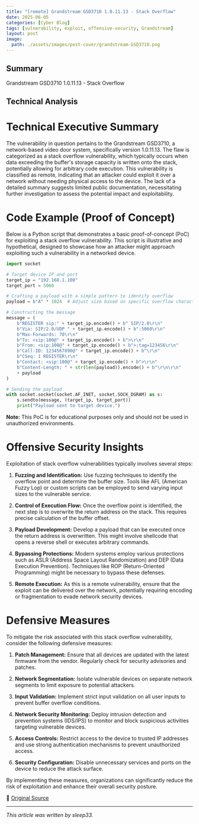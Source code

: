 ```yaml
---
title: "[remote] Grandstream GSD3710 1.0.11.13 - Stack Overflow"
date: 2025-06-05
categories: [Cyber Blog]
tags: [vulnerability, exploit, offensive-security, Grandstream]
layout: post
image:
  path: ./assets/images/post-cover/grandstream-GSD3710.png
---
```


## Summary

Grandstream GSD3710 1.0.11.13 - Stack Overflow

## Technical Analysis

# Technical Executive Summary

The vulnerability in question pertains to the Grandstream GSD3710, a network-based video door system, specifically version 1.0.11.13. The flaw is categorized as a stack overflow vulnerability, which typically occurs when data exceeding the buffer's storage capacity is written onto the stack, potentially allowing for arbitrary code execution. This vulnerability is classified as remote, indicating that an attacker could exploit it over a network without needing physical access to the device. The lack of a detailed summary suggests limited public documentation, necessitating further investigation to assess the potential impact and exploitability.

# Code Example (Proof of Concept)

Below is a Python script that demonstrates a basic proof-of-concept (PoC) for exploiting a stack overflow vulnerability. This script is illustrative and hypothetical, designed to showcase how an attacker might approach exploiting such a vulnerability in a networked device.

```python
import socket

# Target device IP and port
target_ip = "192.168.1.100"
target_port = 5060

# Crafting a payload with a simple pattern to identify overflow
payload = b"A" * 1024  # Adjust size based on specific overflow characteristics

# Constructing the message
message = (
    b"REGISTER sip:" + target_ip.encode() + b" SIP/2.0\r\n"
    b"Via: SIP/2.0/UDP " + target_ip.encode() + b":5060\r\n"
    b"Max-Forwards: 70\r\n"
    b"To: <sip:100@" + target_ip.encode() + b">\r\n"
    b"From: <sip:100@" + target_ip.encode() + b">;tag=123456\r\n"
    b"Call-ID: 1234567890@" + target_ip.encode() + b"\r\n"
    b"CSeq: 1 REGISTER\r\n"
    b"Contact: <sip:100@" + target_ip.encode() + b">\r\n"
    b"Content-Length: " + str(len(payload)).encode() + b"\r\n\r\n"
    + payload
)

# Sending the payload
with socket.socket(socket.AF_INET, socket.SOCK_DGRAM) as s:
    s.sendto(message, (target_ip, target_port))
    print("Payload sent to target device.")
```

**Note:** This PoC is for educational purposes only and should not be used in unauthorized environments.

# Offensive Security Insights

Exploitation of stack overflow vulnerabilities typically involves several steps:

1. **Fuzzing and Identification:** Use fuzzing techniques to identify the overflow point and determine the buffer size. Tools like AFL (American Fuzzy Lop) or custom scripts can be employed to send varying input sizes to the vulnerable service.

2. **Control of Execution Flow:** Once the overflow point is identified, the next step is to overwrite the return address on the stack. This requires precise calculation of the buffer offset.

3. **Payload Development:** Develop a payload that can be executed once the return address is overwritten. This might involve shellcode that opens a reverse shell or executes arbitrary commands.

4. **Bypassing Protections:** Modern systems employ various protections such as ASLR (Address Space Layout Randomization) and DEP (Data Execution Prevention). Techniques like ROP (Return-Oriented Programming) might be necessary to bypass these defenses.

5. **Remote Execution:** As this is a remote vulnerability, ensure that the exploit can be delivered over the network, potentially requiring encoding or fragmentation to evade network security devices.

# Defensive Measures

To mitigate the risk associated with this stack overflow vulnerability, consider the following defensive measures:

1. **Patch Management:** Ensure that all devices are updated with the latest firmware from the vendor. Regularly check for security advisories and patches.

2. **Network Segmentation:** Isolate vulnerable devices on separate network segments to limit exposure to potential attackers.

3. **Input Validation:** Implement strict input validation on all user inputs to prevent buffer overflow conditions.

4. **Network Security Monitoring:** Deploy intrusion detection and prevention systems (IDS/IPS) to monitor and block suspicious activities targeting vulnerable devices.

5. **Access Controls:** Restrict access to the device to trusted IP addresses and use strong authentication mechanisms to prevent unauthorized access.

6. **Security Configuration:** Disable unnecessary services and ports on the device to reduce the attack surface.

By implementing these measures, organizations can significantly reduce the risk of exploitation and enhance their overall security posture.

📎 [Original Source](https://www.exploit-db.com/exploits/52313)

---

_This article was written by sleep33._
